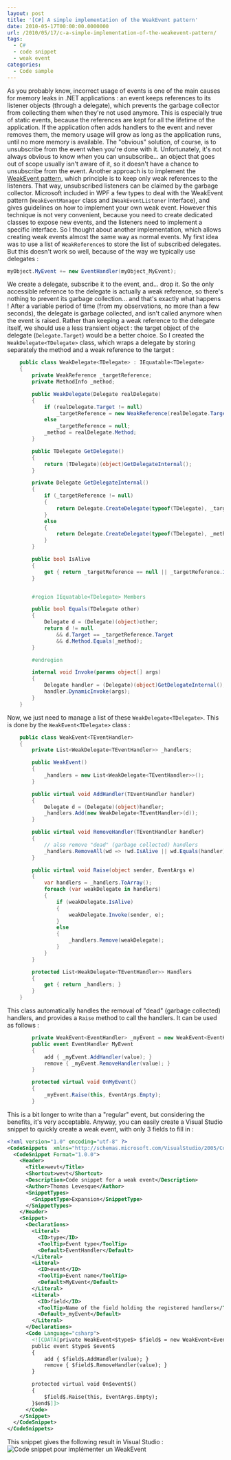 ```yaml
---
layout: post
title: '[C#] A simple implementation of the WeakEvent pattern'
date: 2010-05-17T00:00:00.0000000
url: /2010/05/17/c-a-simple-implementation-of-the-weakevent-pattern/
tags:
  - C#
  - code snippet
  - weak event
categories:
  - Code sample
---
```


As you probably know, incorrect usage of events is one of the main causes for memory leaks in .NET applications : an event keeps references to its listener objects (through a delegate), which prevents the garbage collector from collecting them when they're not used anymore. This is especially true of static events, because the references are kept for all the lifetime of the application. If the application often adds handlers to the event and never removes them, the memory usage will grow as long as the application runs, until no more memory is available.  The "obvious" solution, of course, is to unsubscribe from the event when you're done with it. Unfortunately, it's not always obvious to know *when* you can unsubscribe... an object that goes out of scope usually isn't aware of it, so it doesn't have a chance to unsubscribe from the event.  Another approach is to implement the [WeakEvent pattern](http://msdn.microsoft.com/en-us/library/aa970850.aspx), which principle is to keep only weak references to the listeners. That way, unsubscribed listeners can be claimed by the garbage collector. Microsoft included in WPF a few types to deal with the WeakEvent pattern (`WeakEventManager` class and `IWeakEventListener` interface), and gives guidelines on how to implement your own weak event. However this technique is not very convenient, because you need to create dedicated classes to expose new events, and the listeners need to implement a specific interface.  So I thought about another implementation, which allows creating weak events almost the same way as normal events. My first idea was to use a list of `WeakReference`s to store the list of subscribed delegates. But this doesn't work so well, because of the way we typically use delegates :  
```csharp
myObject.MyEvent += new EventHandler(myObject_MyEvent);
```
  We create a delegate, subscribe it to the event, and... drop it. So the only accessible reference to the delegate is actually a weak reference, so there's nothing to prevent its garbage collection... and that's exactly what happens ! After a variable period of time (from my observations, no more than a few seconds), the delegate is garbage collected, and isn't called anymore when the event is raised.  Rather than keeping a weak reference to the delegate itself, we should use a less transient object : the target object of the delegate (`Delegate.Target`) would be a better choice. So I created the `WeakDelegate<TDelegate>` class, which wraps a delegate by storing separately the method and a weak reference to the target :  
```csharp
    public class WeakDelegate<TDelegate> : IEquatable<TDelegate>
    {
        private WeakReference _targetReference;
        private MethodInfo _method;

        public WeakDelegate(Delegate realDelegate)
        {
            if (realDelegate.Target != null)
                _targetReference = new WeakReference(realDelegate.Target);
            else
                _targetReference = null;
            _method = realDelegate.Method;
        }

        public TDelegate GetDelegate()
        {
            return (TDelegate)(object)GetDelegateInternal();
        }

        private Delegate GetDelegateInternal()
        {
            if (_targetReference != null)
            {
                return Delegate.CreateDelegate(typeof(TDelegate), _targetReference.Target, _method);
            }
            else
            {
                return Delegate.CreateDelegate(typeof(TDelegate), _method);
            }
        }

        public bool IsAlive
        {
            get { return _targetReference == null || _targetReference.IsAlive; }
        }


        #region IEquatable<TDelegate> Members

        public bool Equals(TDelegate other)
        {
            Delegate d = (Delegate)(object)other;
            return d != null
                && d.Target == _targetReference.Target
                && d.Method.Equals(_method);
        }

        #endregion

        internal void Invoke(params object[] args)
        {
            Delegate handler = (Delegate)(object)GetDelegateInternal();
            handler.DynamicInvoke(args);
        }
    }
```
  Now, we just need to manage a list of these `WeakDelegate<TDelegate>`. This is done by the `WeakEvent<TDelegate>` class :  
```csharp
    public class WeakEvent<TEventHandler>
    {
        private List<WeakDelegate<TEventHandler>> _handlers;

        public WeakEvent()
        {
            _handlers = new List<WeakDelegate<TEventHandler>>();
        }

        public virtual void AddHandler(TEventHandler handler)
        {
            Delegate d = (Delegate)(object)handler;
            _handlers.Add(new WeakDelegate<TEventHandler>(d));
        }

        public virtual void RemoveHandler(TEventHandler handler)
        {
            // also remove "dead" (garbage collected) handlers
            _handlers.RemoveAll(wd => !wd.IsAlive || wd.Equals(handler));
        }

        public virtual void Raise(object sender, EventArgs e)
        {
            var handlers = _handlers.ToArray();
            foreach (var weakDelegate in handlers)
            {
                if (weakDelegate.IsAlive)
                {
                    weakDelegate.Invoke(sender, e);
                }
                else
                {
                    _handlers.Remove(weakDelegate);
                }
            }
        }

        protected List<WeakDelegate<TEventHandler>> Handlers
        {
            get { return _handlers; }
        }
    }
```
  This class automatically handles the removal of "dead" (garbage collected) handlers, and provides a `Raise` method to call the handlers. It can be used as follows :  
```csharp
        private WeakEvent<EventHandler> _myEvent = new WeakEvent<EventHandler>();
        public event EventHandler MyEvent
        {
            add { _myEvent.AddHandler(value); }
            remove { _myEvent.RemoveHandler(value); }
        }

        protected virtual void OnMyEvent()
        {
            _myEvent.Raise(this, EventArgs.Empty);
        }
```
  This is a bit longer to write than a "regular" event, but considering the benefits, it's very acceptable. Anyway, you can easily create a Visual Studio snippet to quickly create a weak event, with only 3 fields to fill in :  
```xml
<?xml version="1.0" encoding="utf-8" ?>
<CodeSnippets  xmlns="http://schemas.microsoft.com/VisualStudio/2005/CodeSnippet">
  <CodeSnippet Format="1.0.0">
    <Header>
      <Title>wevt</Title>
      <Shortcut>wevt</Shortcut>
      <Description>Code snippet for a weak event</Description>
      <Author>Thomas Levesque</Author>
      <SnippetTypes>
        <SnippetType>Expansion</SnippetType>
      </SnippetTypes>
    </Header>
    <Snippet>
      <Declarations>
        <Literal>
          <ID>type</ID>
          <ToolTip>Event type</ToolTip>
          <Default>EventHandler</Default>
        </Literal>
        <Literal>
          <ID>event</ID>
          <ToolTip>Event name</ToolTip>
          <Default>MyEvent</Default>
        </Literal>
        <Literal>
          <ID>field</ID>
          <ToolTip>Name of the field holding the registered handlers</ToolTip>
          <Default>_myEvent</Default>
        </Literal>
      </Declarations>
      <Code Language="csharp">
        <![CDATA[private WeakEvent<$type$> $field$ = new WeakEvent<EventHandler>();
        public event $type$ $event$
        {
            add { $field$.AddHandler(value); }
            remove { $field$.RemoveHandler(value); }
        }

        protected virtual void On$event$()
        {
            $field$.Raise(this, EventArgs.Empty);
        }$end$]]>
      </Code>
    </Snippet>
  </CodeSnippet>
</CodeSnippets>
```
  This snippet gives the following result in Visual Studio :  ![Code snippet pour implémenter un WeakEvent](screenshot_snippet_wevt.png)

